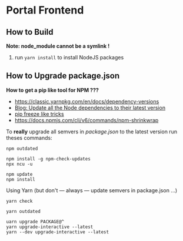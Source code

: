 # Portal Frontend

## How to Build

**Note: node_module cannot be a symlink !**

1. run `yarn install` to install NodeJS packages

## How to Upgrade package.json

**How to get a pip like tool for NPM ???**

* https://classic.yarnpkg.com/en/docs/dependency-versions
* [Blog: Update all the Node dependencies to their latest version](https://flaviocopes.com/update-npm-dependencies)
* [pip freeze like tricks](https://stackoverflow.com/questions/17576243/pip-freeze-for-node-and-npm)
* https://docs.npmjs.com/cli/v6/commands/npm-shrinkwrap

To **really** upgrade all semvers in *package.json* to the latest version run theses commands:

```
npm outdated

npm install -g npm-check-updates
npx ncu -u

npm update
npm install
```

Using Yarn (but don't — always — update semvers in package.json ...)

```
yarn check

yarn outdated

uarn upgrade PACKAGE@^
yarn upgrade-interactive --latest
yarn --dev upgrade-interactive --latest
```
